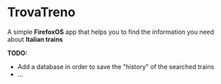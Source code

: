 TrovaTreno
==========

A simple __FirefoxOS__ app that helps you to find the information you need about __Italian trains__

__TODO:__
- Add a database in order to save the "history" of the searched trains
- ...
